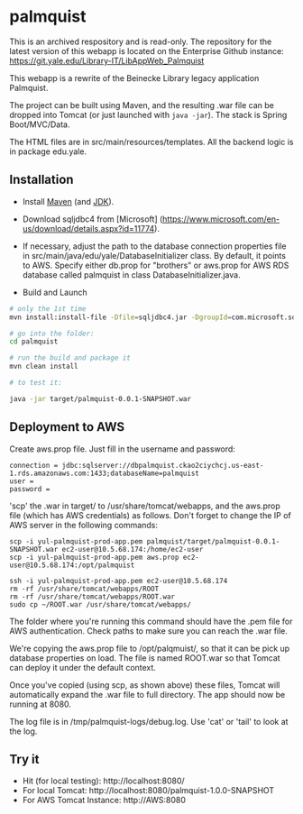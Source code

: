 # palmquist

This is an archived respository and is read-only.  The repository for the latest version of this webapp is located on the Enterprise Github instance:  https://git.yale.edu/Library-IT/LibAppWeb_Palmquist

This webapp is a rewrite of the Beinecke Library legacy application Palmquist. 


The project can be built using Maven, and the resulting .war file can be dropped into Tomcat (or just launched with `java -jar`).
The stack is Spring Boot/MVC/Data.

The HTML files are in src/main/resources/templates. All the backend logic is in package edu.yale.


Installation
--------------


- Install [Maven](https://maven.apache.org/) (and [JDK](http://www.oracle.com/technetwork/java/javase/downloads/jdk8-downloads-2133151.html)).

- Download sqljdbc4 from [Microsoft] (https://www.microsoft.com/en-us/download/details.aspx?id=11774).

- If necessary, adjust the path to the database connection properties file in
src/main/java/edu/yale/DatabaseInitializer class. By default, it points to AWS. Specify either db.prop for
"brothers" or aws.prop for AWS RDS database called palmquist in class DatabaseInitializer.java.


* Build and Launch

```sh
# only the 1st time
mvn install:install-file -Dfile=sqljdbc4.jar -DgroupId=com.microsoft.sqlserver -DartifactId=sqljdbc4 -Dversion=4.0 -Dpackaging=jar

# go into the folder:
cd palmquist

# run the build and package it
mvn clean install

# to test it:

java -jar target/palmquist-0.0.1-SNAPSHOT.war

```




Deployment to AWS
------------------

Create aws.prop file. Just fill in the username and password:

```
connection = jdbc:sqlserver://dbpalmquist.ckao2ciychcj.us-east-1.rds.amazonaws.com:1433;databaseName=palmquist
user =
password =
```

'scp' the .war in target/
 to /usr/share/tomcat/webapps, and the aws.prop file (which has AWS credentials) as follows.
 Don't forget to change the IP of AWS server in the following commands:

```
scp -i yul-palmquist-prod-app.pem palmquist/target/palmquist-0.0.1-SNAPSHOT.war ec2-user@10.5.68.174:/home/ec2-user
scp -i yul-palmquist-prod-app.pem aws.prop ec2-user@10.5.68.174:/opt/palmquist

ssh -i yul-palmquist-prod-app.pem ec2-user@10.5.68.174
rm -rf /usr/share/tomcat/webapps/ROOT
rm -rf /usr/share/tomcat/webapps/ROOT.war
sudo cp ~/ROOT.war /usr/share/tomcat/webapps/

```

The folder where you're running this command should have the .pem file for
AWS authentication. Check paths to make
sure you can reach the .war file.

We're copying the aws.prop file to /opt/palqmuist/, so that it can be pick up database properties
on load. The file is named ROOT.war so that Tomcat can deploy it under the default context.

Once you've copied (using scp, as shown above) these files, Tomcat will automatically expand the .war file to full directory.
The app should now be running at 8080.

The log file is in /tmp/palmquist-logs/debug.log. Use 'cat' or 'tail' to look at the log.


Try it
--------------
- Hit (for local testing): http://localhost:8080/
- For local Tomcat: http://localhost:8080/palmquist-1.0.0-SNAPSHOT
- For AWS Tomcat Instance: http://AWS:8080
